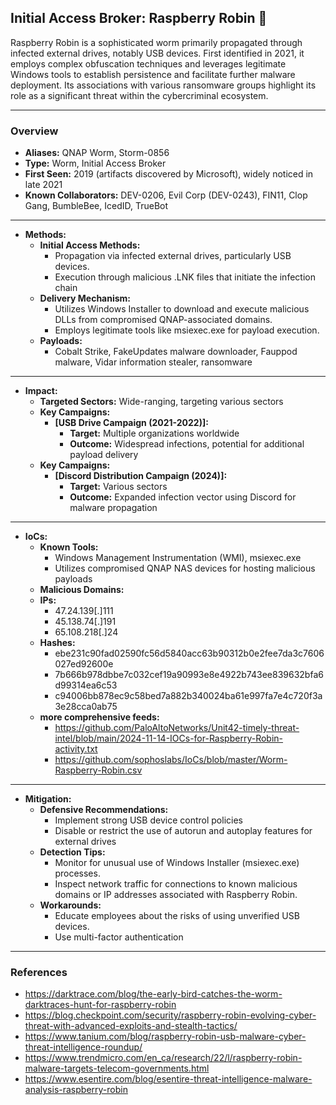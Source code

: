 ## Initial Access Broker: Raspberry Robin 🍓
Raspberry Robin is a sophisticated worm primarily propagated through infected external drives, notably USB devices. First identified in 2021, it employs complex obfuscation techniques and leverages legitimate Windows tools to establish persistence and facilitate further malware deployment. Its associations with various ransomware groups highlight its role as a significant threat within the cybercriminal ecosystem. 


---
### Overview
- **Aliases:** QNAP Worm, Storm-0856
- **Type:** Worm, Initial Access Broker
- **First Seen:** 2019 (artifacts discovered by Microsoft), widely noticed in late 2021
- **Known Collaborators:** DEV-0206, Evil Corp (DEV-0243), FIN11, Clop Gang, BumbleBee, IcedID, TrueBot
---
- **Methods:**
  - **Initial Access Methods:** 
    - Propagation via infected external drives, particularly USB devices. 
    - Execution through malicious .LNK files that initiate the infection chain
  - **Delivery Mechanism:**
    - Utilizes Windows Installer to download and execute malicious DLLs from compromised QNAP-associated domains. 
    - Employs legitimate tools like msiexec.exe for payload execution.
  - **Payloads:**
    - Cobalt Strike, FakeUpdates malware downloader, Fauppod malware, Vidar information stealer, ransomware

---
- **Impact:**
  - **Targeted Sectors:** Wide-ranging, targeting various sectors
  - **Key Campaigns:**
    - **[USB Drive Campaign (2021-2022)]:**
      - **Target:** Multiple organizations worldwide
      - **Outcome:** Widespread infections, potential for additional payload delivery
  - **Key Campaigns:**
    - **[Discord Distribution Campaign (2024)]:**
      - **Target:** Various sectors
      - **Outcome:** Expanded infection vector using Discord for malware propagation
     

---
- **IoCs:**
  - **Known Tools:**
    - Windows Management Instrumentation (WMI), msiexec.exe
    - Utilizes compromised QNAP NAS devices for hosting malicious payloads
  - **Malicious Domains:** 
  - **IPs:**
    - 47.24.139[.]111
    - 45.138.74[.]191
    - 65.108.218[.]24
  - **Hashes:**
    - ebe231c90fad02590fc56d5840acc63b90312b0e2fee7da3c7606027ed92600e
    - 7b666b978dbbe7c032cef19a90993e8e4922b743ee839632bfa6d99314ea6c53
    - c94006bb878ec9c58bed7a882b340024ba61e997fa7e4c720f3a3e28cca0ab75
  - **more comprehensive feeds:**
    - https://github.com/PaloAltoNetworks/Unit42-timely-threat-intel/blob/main/2024-11-14-IOCs-for-Raspberry-Robin-activity.txt
    - https://github.com/sophoslabs/IoCs/blob/master/Worm-Raspberry-Robin.csv

---
- **Mitigation:**
  - **Defensive Recommendations:** 
    - Implement strong USB device control policies
    - Disable or restrict the use of autorun and autoplay features for external drives
  - **Detection Tips:**
    - Monitor for unusual use of Windows Installer (msiexec.exe) processes.
    - Inspect network traffic for connections to known malicious domains or IP addresses associated with Raspberry Robin.
  - **Workarounds:**
    - Educate employees about the risks of using unverified USB devices.
    - Use multi-factor authentication

---
### References
- https://darktrace.com/blog/the-early-bird-catches-the-worm-darktraces-hunt-for-raspberry-robin
- https://blog.checkpoint.com/security/raspberry-robin-evolving-cyber-threat-with-advanced-exploits-and-stealth-tactics/
- https://www.tanium.com/blog/raspberry-robin-usb-malware-cyber-threat-intelligence-roundup/
- https://www.trendmicro.com/en_ca/research/22/l/raspberry-robin-malware-targets-telecom-governments.html
- https://www.esentire.com/blog/esentire-threat-intelligence-malware-analysis-raspberry-robin
